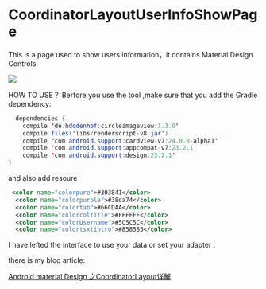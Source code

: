 # CoordinatorLayoutUserInfoShowPage
This is a page used to show users information，it contains Material Design Controls

![](https://github.com/shangguansb/CoordinatorLayoutUserInfoShowPage/blob/master/screenshop1.gif)






HOW TO USE？
Berfore you  use the tool ,make sure that you add the Gradle dependency:
```java
  dependencies {
    compile 'de.hdodenhof:circleimageview:1.3.0'
    compile files('libs/renderscript-v8.jar')
    compile 'com.android.support:cardview-v7:24.0.0-alpha1'
    compile 'com.android.support:appcompat-v7:23.2.1'
    compile 'com.android.support:design:23.2.1'
}
  ```
  
  and also add resoure
  ```XML
   <color name="colorpure">#303841</color>
    <color name="colorpurple">#38da74</color>
    <color name="colortab">#66CDAA</color>
    <color name="colorcoltitle">#FFFFFF</color>
    <color name="colorUsername">#5C5C5C</color>
    <color name="colortsxtintro">#858585</color>
```
  
  
  I have lefted  the interface  to use your  data or set your adapter .
  
  there is  my  blog article:
  
  [Android material Design 之CoordinatorLayout详解](http://blog.csdn.net/u012608587/article/details/51118561/)
